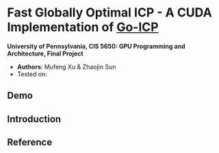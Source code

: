 # Fast Globally Optimal ICP - A CUDA Implementation of [Go-ICP](https://github.com/yangjiaolong/Go-ICP)

**University of Pennsylvania, CIS 5650: GPU Programming and Architecture, Final Project**

* **Authors**: Mufeng Xu & Zhaojin Sun
* Tested on: 

## Demo

## Introduction

## Reference


